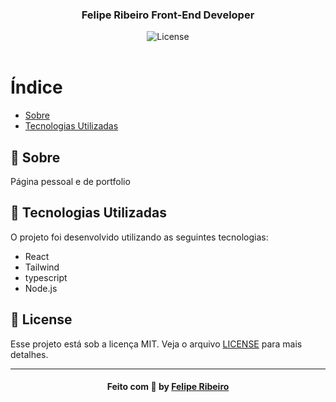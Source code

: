 <h3 align="center">    
    <b>Felipe Ribeiro Front-End Developer</b>     
</h3>

<p align="center">
 <a>
  <img alt="License" src="https://img.shields.io/github/license/vitorserrano/ecoleta?color=%237519C1">
</a>
  <br><br>


# Índice

- [Sobre](#sobre)
- [Tecnologias Utilizadas](#tecnologias-utilizadas)

<a id="sobre"></a>
## :bookmark: Sobre

Página pessoal e de portfolio


<a id="tecnologias-utilizadas"></a>

## :rocket: Tecnologias Utilizadas

O projeto foi desenvolvido utilizando as seguintes tecnologias:

* React
* Tailwind
* typescript
* Node.js


## :memo: License

Esse projeto está sob a licença MIT. Veja o arquivo [LICENSE](LICENSE.md) para mais detalhes.

---

<h4 align="center">
    Feito com 💜 by <a href="https://www.linkedin.com/in/lfeliperibeiro/" target="_blank">Felipe Ribeiro</a>
</h4>
